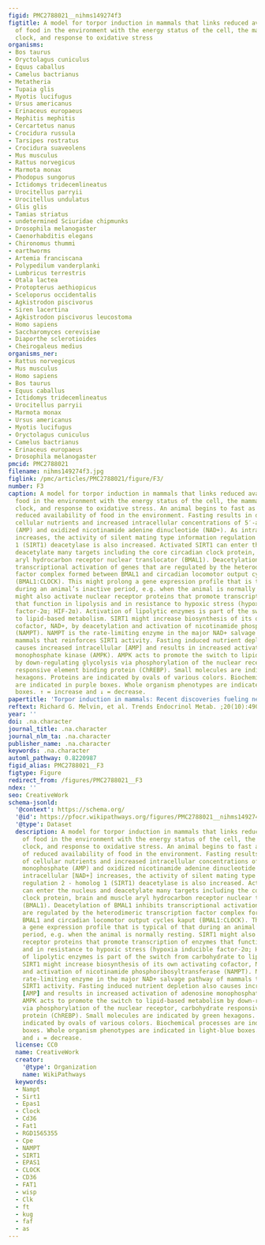 ```yaml
---
figid: PMC2788021__nihms149274f3
figtitle: A model for torpor induction in mammals that links reduced availability
  of food in the environment with the energy status of the cell, the mammalian circadian
  clock, and response to oxidative stress
organisms:
- Bos taurus
- Oryctolagus cuniculus
- Equus caballus
- Camelus bactrianus
- Metatheria
- Tupaia glis
- Myotis lucifugus
- Ursus americanus
- Erinaceus europaeus
- Mephitis mephitis
- Cercartetus nanus
- Crocidura russula
- Tarsipes rostratus
- Crocidura suaveolens
- Mus musculus
- Rattus norvegicus
- Marmota monax
- Phodopus sungorus
- Ictidomys tridecemlineatus
- Urocitellus parryii
- Urocitellus undulatus
- Glis glis
- Tamias striatus
- undetermined Sciuridae chipmunks
- Drosophila melanogaster
- Caenorhabditis elegans
- Chironomus thummi
- earthworms
- Artemia franciscana
- Polypedilum vanderplanki
- Lumbricus terrestris
- Otala lactea
- Protopterus aethiopicus
- Sceloporus occidentalis
- Agkistrodon piscivorus
- Siren lacertina
- Agkistrodon piscivorus leucostoma
- Homo sapiens
- Saccharomyces cerevisiae
- Diaporthe sclerotioides
- Cheirogaleus medius
organisms_ner:
- Rattus norvegicus
- Mus musculus
- Homo sapiens
- Bos taurus
- Equus caballus
- Ictidomys tridecemlineatus
- Urocitellus parryii
- Marmota monax
- Ursus americanus
- Myotis lucifugus
- Oryctolagus cuniculus
- Camelus bactrianus
- Erinaceus europaeus
- Drosophila melanogaster
pmcid: PMC2788021
filename: nihms149274f3.jpg
figlink: /pmc/articles/PMC2788021/figure/F3/
number: F3
caption: A model for torpor induction in mammals that links reduced availability of
  food in the environment with the energy status of the cell, the mammalian circadian
  clock, and response to oxidative stress. An animal begins to fast as a result of
  reduced availability of food in the environment. Fasting results in depletion of
  cellular nutrients and increased intracellular concentrations of 5′-adenosine monophosphate
  (AMP) and oxidized nicotinamide adenine dinucleotide (NAD+). As intracellular [NAD+]
  increases, the activity of silent mating type information regulation 2 - homolog
  1 (SIRT1) deacetylase is also increased. Activated SIRT1 can enter the nucleus and
  deacetylate many targets including the core circadian clock protein, brain and muscle
  aryl hydrocarbon receptor nuclear translocator (BMAL1). Deacetylation of BMAL1 inhibits
  transcriptional activation of genes that are regulated by the heterodimeric transcription
  factor complex formed between BMAL1 and circadian locomotor output cycles kaput
  (BMAL1:CLOCK). This might prolong a gene expression profile that is typical of that
  during an animal’s inactive period, e.g. when the animal is normally resting. SIRT1
  might also activate nuclear receptor proteins that promote transcription of enzymes
  that function in lipolysis and in resistance to hypoxic stress (hypoxia inducible
  factor-2α; HIF-2α). Activation of lipolytic enzymes is part of the switch from carbohydrate
  to lipid-based metabolism. SIRT1 might increase biosynthesis of its own activating
  cofactor, NAD+, by deacetylation and activation of nicotinamide phosphoribosyltransferase
  (NAMPT). NAMPT is the rate-limiting enzyme in the major NAD+ salvage pathway of
  mammals that reinforces SIRT1 activity. Fasting induced nutrient depletion also
  causes increased intracellular [AMP] and results in increased activation of adenosine
  monophosphate kinase (AMPK). AMPK acts to promote the switch to lipid-based metabolism
  by down-regulating glycolysis via phosphorylation of the nuclear receptor, carbohydrate
  responsive element binding protein (ChREBP). Small molecules are indicated by green
  hexagons. Proteins are indicated by ovals of various colors. Biochemical processes
  are indicated in purple boxes. Whole organism phenotypes are indicated in light-blue
  boxes. ↑ = increase and ↓ = decrease.
papertitle: 'Torpor induction in mammals: Recent discoveries fueling new ideas.'
reftext: Richard G. Melvin, et al. Trends Endocrinol Metab. ;20(10):490-498.
year: ''
doi: .na.character
journal_title: .na.character
journal_nlm_ta: .na.character
publisher_name: .na.character
keywords: .na.character
automl_pathway: 0.8220987
figid_alias: PMC2788021__F3
figtype: Figure
redirect_from: /figures/PMC2788021__F3
ndex: ''
seo: CreativeWork
schema-jsonld:
  '@context': https://schema.org/
  '@id': https://pfocr.wikipathways.org/figures/PMC2788021__nihms149274f3.html
  '@type': Dataset
  description: A model for torpor induction in mammals that links reduced availability
    of food in the environment with the energy status of the cell, the mammalian circadian
    clock, and response to oxidative stress. An animal begins to fast as a result
    of reduced availability of food in the environment. Fasting results in depletion
    of cellular nutrients and increased intracellular concentrations of 5′-adenosine
    monophosphate (AMP) and oxidized nicotinamide adenine dinucleotide (NAD+). As
    intracellular [NAD+] increases, the activity of silent mating type information
    regulation 2 - homolog 1 (SIRT1) deacetylase is also increased. Activated SIRT1
    can enter the nucleus and deacetylate many targets including the core circadian
    clock protein, brain and muscle aryl hydrocarbon receptor nuclear translocator
    (BMAL1). Deacetylation of BMAL1 inhibits transcriptional activation of genes that
    are regulated by the heterodimeric transcription factor complex formed between
    BMAL1 and circadian locomotor output cycles kaput (BMAL1:CLOCK). This might prolong
    a gene expression profile that is typical of that during an animal’s inactive
    period, e.g. when the animal is normally resting. SIRT1 might also activate nuclear
    receptor proteins that promote transcription of enzymes that function in lipolysis
    and in resistance to hypoxic stress (hypoxia inducible factor-2α; HIF-2α). Activation
    of lipolytic enzymes is part of the switch from carbohydrate to lipid-based metabolism.
    SIRT1 might increase biosynthesis of its own activating cofactor, NAD+, by deacetylation
    and activation of nicotinamide phosphoribosyltransferase (NAMPT). NAMPT is the
    rate-limiting enzyme in the major NAD+ salvage pathway of mammals that reinforces
    SIRT1 activity. Fasting induced nutrient depletion also causes increased intracellular
    [AMP] and results in increased activation of adenosine monophosphate kinase (AMPK).
    AMPK acts to promote the switch to lipid-based metabolism by down-regulating glycolysis
    via phosphorylation of the nuclear receptor, carbohydrate responsive element binding
    protein (ChREBP). Small molecules are indicated by green hexagons. Proteins are
    indicated by ovals of various colors. Biochemical processes are indicated in purple
    boxes. Whole organism phenotypes are indicated in light-blue boxes. ↑ = increase
    and ↓ = decrease.
  license: CC0
  name: CreativeWork
  creator:
    '@type': Organization
    name: WikiPathways
  keywords:
  - Nampt
  - Sirt1
  - Epas1
  - Clock
  - Cd36
  - Fat1
  - RGD1565355
  - Cpe
  - NAMPT
  - SIRT1
  - EPAS1
  - CLOCK
  - CD36
  - FAT1
  - wisp
  - Clk
  - ft
  - kug
  - faf
  - as
---
```

